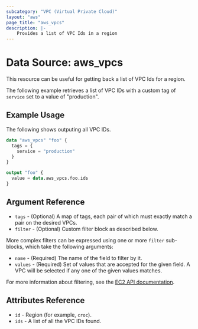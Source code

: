 ```yaml
---
subcategory: "VPC (Virtual Private Cloud)"
layout: "aws"
page_title: "aws_vpcs"
description: |-
    Provides a list of VPC Ids in a region
---
```


# Data Source: aws_vpcs

This resource can be useful for getting back a list of VPC Ids for a region.

The following example retrieves a list of VPC IDs with a custom tag of `service` set to a value of "production".

## Example Usage

The following shows outputing all VPC IDs.

```terraform
data "aws_vpcs" "foo" {
  tags = {
    service = "production"
  }
}

output "foo" {
  value = data.aws_vpcs.foo.ids
}
```

## Argument Reference

* `tags` - (Optional) A map of tags, each pair of which must exactly match
  a pair on the desired VPCs.
* `filter` - (Optional) Custom filter block as described below.

More complex filters can be expressed using one or more `filter` sub-blocks,
which take the following arguments:

* `name` - (Required) The name of the field to filter by it.
* `values` - (Required) Set of values that are accepted for the given field.
  A VPC will be selected if any one of the given values matches.

For more information about filtering, see the [EC2 API documentation][describe-vpcs].

## Attributes Reference

* `id` - Region (for example, `croc`).
* `ids` - A list of all the VPC IDs found.

[describe-vpcs]: https://docs.cloud.croc.ru/en/api/ec2/vpcs/DescribeVpcs.html
